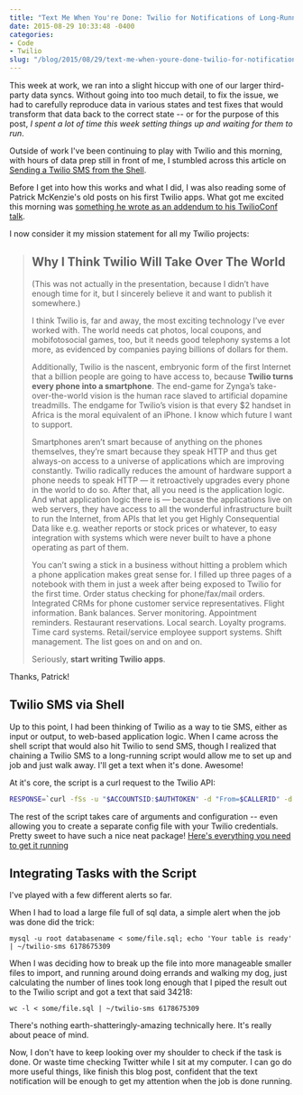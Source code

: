 ```yaml
---
title: "Text Me When You're Done: Twilio for Notifications of Long-Running Dev Tasks"
date: 2015-08-29 10:33:48 -0400
categories: 
- Code
- Twilio
slug: "/blog/2015/08/29/text-me-when-youre-done-twilio-for-notifications-of-long-running-dev-tasks/"
---
```


This week at work, we ran into a slight hiccup with one of our larger third-party data syncs. Without going into too much detail, to fix the issue, we had to carefully reproduce data in various states and test fixes that would transform that data back to the correct state -- or for the purpose of this post, *I spent a lot of time this week setting things up and waiting for them to run*.

Outside of work I've been continuing to play with Twilio and this morning, with hours of data prep still in front of me, I stumbled across this article on [Sending a Twilio SMS from the Shell](https://www.twilio.com/labs/bash/sms).

<!--more-->

Before I get into how this works and what I did, I was also reading some of Patrick McKenzie's old posts on his first Twilio apps. What got me excited this morning was [something he wrote as an addendum to his TwilioConf talk](http://www.kalzumeus.com/2011/12/19/productizing-twilio-applications/).

I now consider it my mission statement for all my Twilio projects:

> ## Why I Think Twilio Will Take Over The World
>
>
>(This was not actually in the presentation, because I didn’t have enough time for it, but I sincerely believe it and want to publish it somewhere.)
>
>I think Twilio is, far and away, the most exciting technology I’ve ever worked with. The world needs cat photos, local coupons, and mobifotosocial games, too, but it needs good telephony systems a lot more, as evidenced by companies paying billions of dollars for them.
>
>Additionally, Twilio is the nascent, embryonic form of the first Internet that a billion people are going to have access to, because **Twilio turns every phone into a smartphone**.  The end-game for Zynga’s take-over-the-world vision is the human race slaved to artificial dopamine treadmills.  The endgame for Twilio’s vision is that every $2 handset in Africa is the moral equivalent of an iPhone.  I know which future I want to support.
>
>Smartphones aren’t smart because of anything on the phones themselves, they’re smart because they speak HTTP and thus get always-on access to a universe of applications which are improving constantly.  Twilio radically reduces the amount of hardware support a phone needs to speak HTTP — it retroactively upgrades every phone in the world to do so.  After that, all you need is the application logic.  And what application logic there is — because the applications live on web servers, they have access to all the wonderful infrastructure built to run the Internet, from APIs that let you get Highly Consequential Data like e.g. weather reports or stock prices or whatever, to easy integration with systems which were never built to have a phone operating as part of them.
>
>You can’t swing a stick in a business without hitting a problem which a phone application makes great sense for.  I filled up three pages of a notebook with them in just a week after being exposed to Twilio for the first time.  Order status checking for phone/fax/mail orders.  Integrated CRMs for phone customer service representatives.  Flight information.  Bank balances.  Server monitoring.  Appointment reminders. Restaurant reservations.  Local search.  Loyalty programs.  Time card systems.  Retail/service employee support systems.  Shift management.  The list goes on and on and on.
>
>Seriously, **start writing Twilio apps**.

Thanks, Patrick!

Twilio SMS via Shell
--------------------

Up to this point, I had been thinking of Twilio as a way to tie SMS, either as input or output, to web-based application logic. When I came across the shell script that would also hit Twilio to send SMS, though I realized that chaining a Twilio SMS to a long-running script would allow me to set up and job and just walk away. I'll get a text when it's done. Awesome!


At it's core, the script is a curl request to the Twilio API:

```bash
RESPONSE=`curl -fSs -u "$ACCOUNTSID:$AUTHTOKEN" -d "From=$CALLERID" -d "To=$PHONE" -d "Body=$MSG" "https://api.twilio.com/2010-04-01/Accounts/$ACCOUNTSID/SMS/Messages" 2>&1`
```

The rest of the script takes care of arguments and configuration -- even allowing you to create a separate config file with your Twilio credentials. Pretty sweet to have such a nice neat package! [Here's everything you need to get it running](https://www.twilio.com/labs/bash/sms)

Integrating Tasks with the Script
---------------------------------

I've played with a few different alerts so far.

When I had to load a large file full of sql data, a simple alert when the job was done did the trick:

```
mysql -u root databasename < some/file.sql; echo 'Your table is ready' | ~/twilio-sms 6178675309
```

When I was deciding how to break up the file into more manageable smaller files to import, and running around doing errands and walking my dog, just calculating the number of lines took long enough that I piped the result out to the Twilio script and got a text that said 34218:

```
wc -l < some/file.sql | ~/twilio-sms 6178675309
```

There's nothing earth-shatteringly-amazing technically here. It's really about peace of mind.

Now, I don't have to keep looking over my shoulder to check if the task is done. Or waste time checking Twitter while I sit at my computer. I can go do more useful things, like finish this blog post, confident that the text notification will be enough to get my attention when the job is done running.
